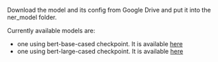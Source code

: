 Download the model and its config from Google Drive and put it into the ner_model folder.

Currently available models are:
* one using bert-base-cased checkpoint. It is available [here](https://drive.google.com/drive/folders/1HREtqeC8UrmCn5Iw-dRxibszsmZSYGgx?usp=sharing)
* one using bert-large-cased checkpoint. It is available [here](https://drive.google.com/drive/folders/1Q24_e6rJWjlPEHrYYDPe47jsfYSQU4k5?usp=sharing])
